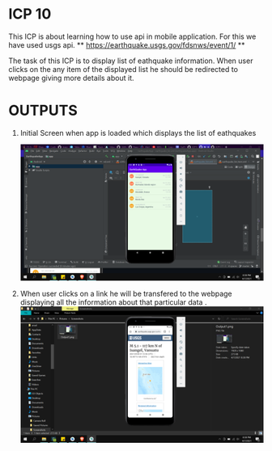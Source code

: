 # ICP 10

This ICP is about learning how to use api in mobile application. For this we have used usgs api. ** https://earthquake.usgs.gov/fdsnws/event/1/ **

The task of this ICP is to display list of eathquake information. When user clicks on the any item of the displayed list he should be redirected to webpage giving more details about it.

# OUTPUTS

1. Initial Screen when app is loaded which displays the list of eathquakes

   ![Output 1](./Documentation/Output1.png)

2. When user clicks on a link he will be transfered to the webpage displaying all the information about that particular data
   .
   ![Output 2](./Documentation/Output2.png)
